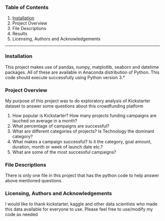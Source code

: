 ### Table of Contents

 1. [Installation](#Installation)
 2. Project Overview
 3. File Descriptions
 4. Results
 5. Licensing, Authors and Acknowledgements
- - -
### Installation

This project makes use of pandas, numpy, matplotlib, seaborn and datetime packages. All of these are available in Anaconda distribution of Python. This code should execute successfully using Python version 3.*

### Project Overview

My purpose of this project was to do exploratory analysis of Kickstarter dataset to answer some questions about this crowdfunding platform
 1. How popular is Kickstarter? How many projects funding campaigns are lauched on average in a month?
 2. What percentage of campaigns are successful?
 3. What are different categories of projects? Is Technology the dominant category?
 4. What makes a campaign successful? Is it the category, goal amount, duration, month or week of launch date etc.?
 5. What are some of the most successful campaigns?
 
### File Descriptions

There is only one file in this project that has the python code to help answer above mentioned questions. 

### Licensing, Authors and Acknowledgements

I would like to thank kickstarter, kaggle  and other data scientists who made this data available for everyone to use. Please feel free to use/modify my code as needed 
